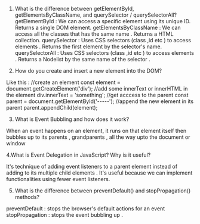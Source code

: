 1. What is the difference between getElementById, getElementsByClassName, and querySelector / querySelectorAll?
 getElementById : We can access a specific element using its unique ID. Returns a single DOM element. getElementsByClassName : We can access all the classes that has the same name . Returns a HTML collection. querySelector : Uses CSS selectors (class ,id etc ) to access elements . Returns the first element by the selector's name. querySelectorAll : Uses CSS selectors (class ,id etc ) to access elements . Returns a Nodelist by the same name of the selector .

2. How do you create and insert a new element into the DOM?

 Like this : //create an element const element = document.getCreateElement('div'); //add some innerText or innerHTML in the element div.innerText = 'something'; //get acccess to the parent const parent = document.getElementById('-----'); //append the new element in its parent parent.appendChild(element);

3. What is Event Bubbling and how does it work?

When an event happens on an element, it runs on that element itself then bubbles up to its parents , grandparents , all the way upto the document or window


4.What is Event Delegation in JavaScript? Why is it useful?

 It's technique of adding event listeners to a parent element instead of adding to its multiple child elements . It's useful because we can implement functionalities using fewer event listeners.

5. What is the difference between preventDefault() and stopPropagation() methods?

preventDefault : stops the browser's default actions for an event stopPropagation : stops the event bubbling up .

